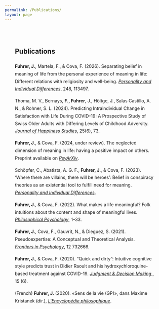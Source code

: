 ```yaml
---
permalink: /Publications/
layout: page
---
```


<div style="max-width: 750px; margin: auto; padding: 2rem; line-height: 1.7;">

  <h2>Publications</h2>

  <p><strong>Fuhrer, J.</strong>, Martela, F., & Cova, F. (2026). Separating belief in meaning of life from the personal experience of meaning in life: Different relations with religiosity and well-being. <em><a href="https://doi.org/10.1016/j.paid.2025.113497" target="_blank" rel="noopener noreferrer">Personality and Individual Differences</a></em>, 248, 113497. </p>

  <p>Thoma, M. V., Bernays, <strong>F., Fuhrer</strong>, J., Höltge, J., Salas Castillo, A. N., & Rohner, S. L. (2024). Predicting Intraindividual Change in Satisfaction with Life During COVID-19: A Prospective Study of Swiss Older Adults with Differing Levels of Childhood Adversity. <em><a href="https://link.springer.com/article/10.1007/s10902-024-00791-2" target="_blank" rel="noopener noreferrer">Journal of Happiness Studies</a></em>, 25(6), 73.</p>

  <p><strong>Fuhrer, J.</strong>, & Cova, F. (2024, under review). The neglected dimension of meaning in life: having a positive impact on others. Preprint available on <em><a href="https://osf.io/preprints/psyarxiv/efk28_v1" target="_blank" rel="noopener noreferrer">PsyArXiv</a></em>.</p>

  <p>Schöpfer, C., Abatista, A. G. F., <strong>Fuhrer, J.</strong>, & Cova, F. (2023). ‘Where there are villains, there will be heroes’: Belief in conspiracy theories as an existential tool to fulfill need for meaning. <em><a href="https://www.sciencedirect.com/science/article/pii/S0191886922004056" target="_blank" rel="noopener noreferrer">Personality and Individual Differences</a></em>.</p> 

  <p><strong>Fuhrer, J.</strong>, & Cova, F. (2022). What makes a life meaningful? Folk intuitions about the content and shape of meaningful lives. <em><a href="https://www.tandfonline.com/doi/full/10.1080/09515089.2022.2046262" target="_blank" rel="noopener noreferrer"> Philosophical Psychology</a></em>, 1–33.</p>

  <p><strong>Fuhrer, J.</strong>, Cova, F., Gauvrit, N., & Dieguez, S. (2021). Pseudoexpertise: A Conceptual and Theoretical Analysis. <em><a href="https://www.frontiersin.org/journals/psychology/articles/10.3389/fpsyg.2021.732666/full" target="_blank" rel="noopener noreferrer"> Frontiers in Psychology</a></em>, 12 732666.</p>

  <p><strong>Fuhrer, J.</strong>, & Cova, F. (2020). “Quick and dirty”: Intuitive cognitive style predicts trust in Didier Raoult and his hydroxychloroquine-based treatment against COVID-19. <em><a href="https://www.cambridge.org/core/journals/judgment-and-decision-making/article/quick-and-dirty-intuitive-cognitive-style-predicts-trust-in-didier-raoult-and-his-hydroxychloroquinebased-treatment-against-covid19/23F213CB5D021A118F6D8CD278814121" target="_blank" rel="noopener noreferrer"> Judgment & Decision Making </a></em> , 15 (6).</p>

  <p>(French) <strong>Fuhrer, J.</strong> (2020). «Sens de la vie (GP)», dans Maxime Kristanek (dir.), <em> <a href="https://encyclo-philo.fr/item/1678" targt="_blank" rel="noopener noreferrer"> L'Encyclopédie philosophique</a></em>.</p>

</div>

